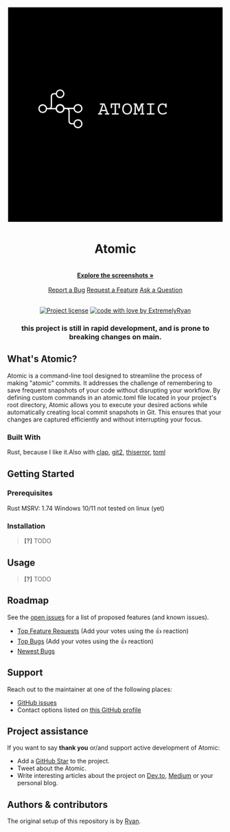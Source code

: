 
<h1 align="center">
  <a href="https://github.com/ExtremelyRyan/atomic">
    <!-- Please provide path to your logo here -->
    <img src=".media/atomic 2.png" alt="Logo" width=500px, height=500px>
  </a>
</h1>

<div align="center">
  <h1>Atomic</h1>
  <br />
  <a href="#about"><strong>Explore the screenshots »</strong></a>
  <br />
  <br />
  <a href="https://github.com/ExtremelyRyan/atomic/issues/new?assignees=&labels=bug&template=01_BUG_REPORT.md&title=bug%3A+">Report a Bug</a>
  <a href="https://github.com/ExtremelyRyan/atomic/issues/new?assignees=&labels=enhancement&template=02_FEATURE_REQUEST.md&title=feat%3A+">Request a Feature</a>
  <a href="https://github.com/ExtremelyRyan/atomic/issues/new?assignees=&labels=question&template=04_SUPPORT_QUESTION.md&title=support%3A+">Ask a Question</a>
</div>

<div align="center">
<br />

[![Project license](https://img.shields.io/github/license/ExtremelyRyan/atomic.svg?style=flat-square)](LICENSE)
[![code with love by ExtremelyRyan](https://img.shields.io/badge/%3C%2F%3E%20with%20%E2%99%A5%20by-ExtremelyRyan-ff1414.svg?style=flat-square)](https://github.com/ExtremelyRyan)

<H3 align="center">this project is still in rapid development, and is prone to breaking changes on main.</H3>
</div>

## What's Atomic?

Atomic is a command-line tool designed to streamline the process of making "atomic" commits. It addresses the challenge of remembering to save frequent snapshots of your code without disrupting your workflow. By defining custom commands in an atomic.toml file located in your project's root directory, Atomic allows you to execute your desired actions while automatically creating local commit snapshots in Git. This ensures that your changes are captured efficiently and without interrupting your focus.

### Built With

Rust, because I like it.Also with
[clap](https://lib.rs/crates/clap),
[git2](https://lib.rs/cratesgit2),
[thiserror](https://lib.rs/crates/thiserror),
[toml](https://lib.rs/crates/toml)

## Getting Started

### Prerequisites

Rust MSRV: 1.74
Windows 10/11
not tested on linux (yet)

### Installation

> **[?]**
> TODO

## Usage

> **[?]**
> TODO

## Roadmap

See the [open issues](https://github.com/ExtremelyRyan/atomic/issues) for a list of proposed features (and known issues).

- [Top Feature Requests](https://github.com/ExtremelyRyan/atomic/issues?q=label%3Aenhancement+is%3Aopen+sort%3Areactions-%2B1-desc) (Add your votes using the 👍 reaction)
- [Top Bugs](https://github.com/ExtremelyRyan/atomic/issues?q=is%3Aissue+is%3Aopen+label%3Abug+sort%3Areactions-%2B1-desc) (Add your votes using the 👍 reaction)
- [Newest Bugs](https://github.com/ExtremelyRyan/atomic/issues?q=is%3Aopen+is%3Aissue+label%3Abug)

## Support

Reach out to the maintainer at one of the following places:

- [GitHub issues](https://github.com/ExtremelyRyan/atomic/issues/new?assignees=&labels=question&template=04_SUPPORT_QUESTION.md&title=support%3A+)
- Contact options listed on [this GitHub profile](https://github.com/GITHUB_USERNAME)

## Project assistance

If you want to say **thank you** or/and support active development of Atomic:

- Add a [GitHub Star](https://github.com/ExtremelyRyan/atomic) to the project.
- Tweet about the Atomic.
- Write interesting articles about the project on [Dev.to](https://dev.to/), [Medium](https://medium.com/) or your personal blog.

## Authors & contributors

The original setup of this repository is by [Ryan](https://github.com/ExtremelyRyan).
